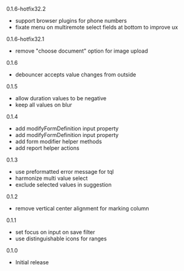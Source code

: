 0.1.6-hotfix32.2
- support browser plugins for phone numbers
- fixate menu on multiremote select fields at bottom to improve ux

0.1.6-hotfix32.1
- remove "choose document" option for image upload

0.1.6
- debouncer accepts value changes from outside

0.1.5
- allow duration values to be negative
- keep all values on blur

0.1.4
- add modifyFormDefinition input property
- add modifyFormDefinition input property
- add form modifier helper methods
- add report helper actions

0.1.3
- use preformatted error message for tql
- harmonize multi value select
- exclude selected values in suggestion

0.1.2
- remove vertical center alignment for marking column

0.1.1
- set focus on input on save filter
- use distinguishable icons for ranges

0.1.0
- Initial release
